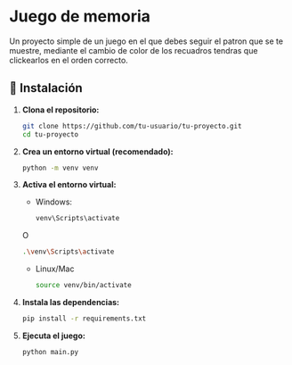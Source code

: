 # Juego de memoria 

Un proyecto simple de un juego en el que debes seguir el patron que se te muestre, mediante el cambio de color de los recuadros tendras que clickearlos en el orden correcto.


## 🚀 Instalación

1. **Clona el repositorio:**
   ```bash
   git clone https://github.com/tu-usuario/tu-proyecto.git
   cd tu-proyecto
   
2. **Crea un entorno virtual (recomendado):**
   ```bash
   python -m venv venv

3. **Activa el entorno virtual:**
   - Windows:
      ```bash
      venv\Scripts\activate
      ```
   O
   ```bash
   .\venv\Scripts\activate
   ```
   - Linux/Mac
      ```bash
      source venv/bin/activate
      ```

4. **Instala las dependencias:**
   ```bash
   pip install -r requirements.txt

5. **Ejecuta el juego:**
   ```bash
   python main.py